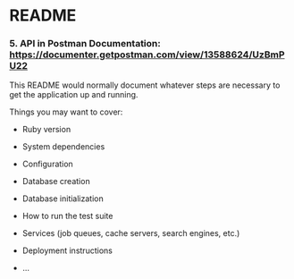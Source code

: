 # README

### 5. API in Postman Documentation: https://documenter.getpostman.com/view/13588624/UzBmPU22

This README would normally document whatever steps are necessary to get the
application up and running.

Things you may want to cover:

* Ruby version

* System dependencies

* Configuration

* Database creation

* Database initialization

* How to run the test suite

* Services (job queues, cache servers, search engines, etc.)

* Deployment instructions

* ...
